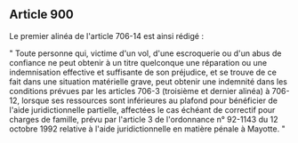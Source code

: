 Article 900
----
Le premier alinéa de l'article 706-14 est ainsi rédigé :

" Toute personne qui, victime d'un vol, d'une escroquerie ou d'un abus de
confiance ne peut obtenir à un titre quelconque une réparation ou une
indemnisation effective et suffisante de son préjudice, et se trouve de ce fait
dans une situation matérielle grave, peut obtenir une indemnité dans les
conditions prévues par les articles 706-3 (troisième et dernier alinéa) à
706-12, lorsque ses ressources sont inférieures au plafond pour bénéficier de
l'aide juridictionnelle partielle, affectées le cas échéant de correctif pour
charges de famille, prévu par l'article 3 de l'ordonnance n° 92-1143 du 12
octobre 1992 relative à l'aide juridictionnelle en matière pénale à Mayotte. "

